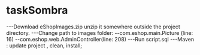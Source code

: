 # taskSombra

---Download eShopImages.zip unzip it somewhere outside the project directory.
---Change path to images folder:
--com.eshop.main.Picture (line: 16)
--com.eshop.web.AdminController(line: 208)
---Run script.sql
---Maven : update project , clean, install;
